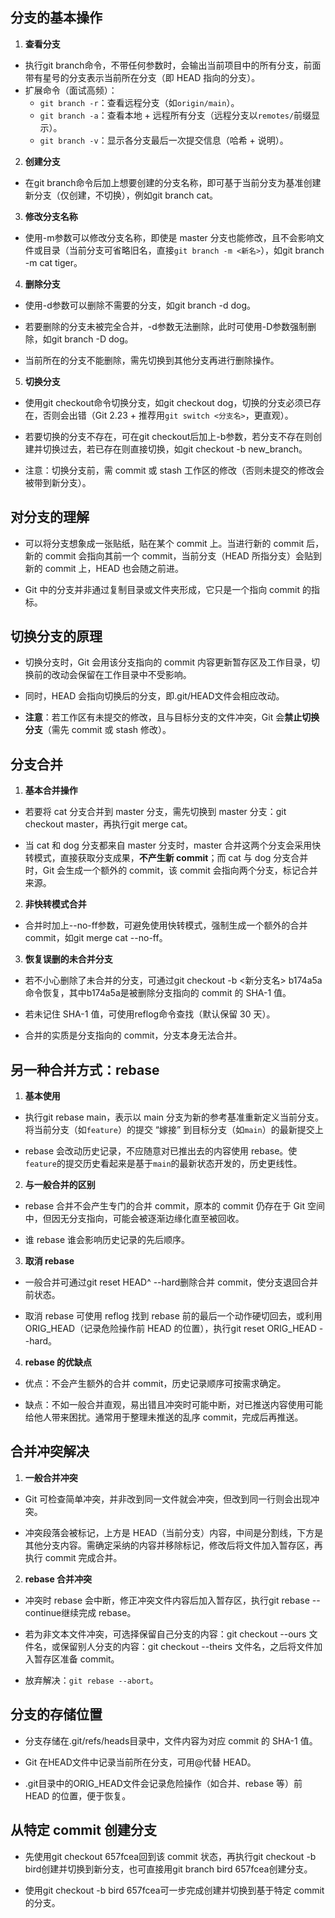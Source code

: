 ## 分支的基本操作

1. **查看分支**

- 执行git branch命令，不带任何参数时，会输出当前项目中的所有分支，前面带有星号的分支表示当前所在分支（即 HEAD 指向的分支）。
- 扩展命令（面试高频）：
  - `git branch -r`：查看远程分支（如`origin/main`）。
  - `git branch -a`：查看本地 + 远程所有分支（远程分支以`remotes/`前缀显示）。
  - `git branch -v`：显示各分支最后一次提交信息（哈希 + 说明）。

2. **创建分支**

- 在git branch命令后加上想要创建的分支名称，即可基于当前分支为基准创建新分支（仅创建，不切换），例如git branch cat。

3. **修改分支名称**

- 使用-m参数可以修改分支名称，即使是 master 分支也能修改，且不会影响文件或目录（当前分支可省略旧名，直接`git branch -m <新名>`），如git branch -m cat tiger。

4. **删除分支**

- 使用-d参数可以删除不需要的分支，如git branch -d dog。

- 若要删除的分支未被完全合并，-d参数无法删除，此时可使用-D参数强制删除，如git branch -D dog。

- 当前所在的分支不能删除，需先切换到其他分支再进行删除操作。

5. **切换分支**

- 使用git checkout命令切换分支，如git checkout dog，切换的分支必须已存在，否则会出错（Git 2.23 + 推荐用`git switch <分支名>`，更直观）。

- 若要切换的分支不存在，可在git checkout后加上-b参数，若分支不存在则创建并切换过去，若已存在则直接切换，如git checkout -b new_branch。

- 注意：切换分支前，需 commit 或 stash 工作区的修改（否则未提交的修改会被带到新分支）。


## 对分支的理解

- 可以将分支想象成一张贴纸，贴在某个 commit 上。当进行新的 commit 后，新的 commit 会指向其前一个 commit，当前分支（HEAD 所指分支）会贴到新的 commit 上，HEAD 也会随之前进。

- Git 中的分支并非通过复制目录或文件夹形成，它只是一个指向 commit 的指标。

## 切换分支的原理

- 切换分支时，Git 会用该分支指向的 commit 内容更新暂存区及工作目录，切换前的改动会保留在工作目录中不受影响。

- 同时，HEAD 会指向切换后的分支，即.git/HEAD文件会相应改动。

- **注意**：若工作区有未提交的修改，且与目标分支的文件冲突，Git 会**禁止切换分支**（需先 commit 或 stash 修改）。


## 分支合并

1. **基本合并操作**

- 若要将 cat 分支合并到 master 分支，需先切换到 master 分支：git checkout master，再执行git merge cat。

- 当 cat 和 dog 分支都来自 master 分支时，master 合并这两个分支会采用快转模式，直接获取分支成果，**不产生新 commit**；而 cat 与 dog 分支合并时，Git 会生成一个额外的 commit，该 commit 会指向两个分支，标记合并来源。

2. **非快转模式合并**

- 合并时加上--no-ff参数，可避免使用快转模式，强制生成一个额外的合并 commit，如git merge cat --no-ff。

3. **恢复误删的未合并分支**

- 若不小心删除了未合并的分支，可通过git checkout -b <新分支名> b174a5a命令恢复，其中b174a5a是被删除分支指向的 commit 的 SHA-1 值。

- 若未记住 SHA-1 值，可使用reflog命令查找（默认保留 30 天）。

- 合并的实质是分支指向的 commit，分支本身无法合并。

## 另一种合并方式：rebase

1. **基本使用**

- 执行git rebase main，表示以 main 分支为新的参考基准重新定义当前分支。将当前分支（如`feature`）的提交 “嫁接” 到目标分支（如`main`）的最新提交上

- rebase 会改动历史记录，不应随意对已推出去的内容使用 rebase。使`feature`的提交历史看起来是基于`main`的最新状态开发的，历史更线性。

2. **与一般合并的区别**

- rebase 合并不会产生专门的合并 commit，原本的 commit 仍存在于 Git 空间中，但因无分支指向，可能会被逐渐边缘化直至被回收。

- 谁 rebase 谁会影响历史记录的先后顺序。

3. **取消 rebase**

- 一般合并可通过git reset HEAD^ --hard删除合并 commit，使分支退回合并前状态。

- 取消 rebase 可使用 reflog 找到 rebase 前的最后一个动作硬切回去，或利用ORIG_HEAD（记录危险操作前 HEAD 的位置），执行git reset ORIG_HEAD --hard。

4. **rebase 的优缺点**

- 优点：不会产生额外的合并 commit，历史记录顺序可按需求确定。

- 缺点：不如一般合并直观，易出错且冲突时可能中断，对已推送内容使用可能给他人带来困扰。通常用于整理未推送的乱序 commit，完成后再推送。

## 合并冲突解决

1. **一般合并冲突**

- Git 可检查简单冲突，并非改到同一文件就会冲突，但改到同一行则会出现冲突。

- 冲突段落会被标记，上方是 HEAD（当前分支）内容，中间是分割线，下方是其他分支内容。需确定采纳的内容并移除标记，修改后将文件加入暂存区，再执行 commit 完成合并。

2. **rebase 合并冲突**

- 冲突时 rebase 会中断，修正冲突文件内容后加入暂存区，执行git rebase --continue继续完成 rebase。

- 若为非文本文件冲突，可选择保留自己分支的内容：git checkout --ours 文件名，或保留别人分支的内容：git checkout --theirs 文件名，之后将文件加入暂存区准备 commit。

- 放弃解决：`git rebase --abort`。


## 分支的存储位置

- 分支存储在.git/refs/heads目录中，文件内容为对应 commit 的 SHA-1 值。

- Git 在HEAD文件中记录当前所在分支，可用@代替 HEAD。

- .git目录中的ORIG_HEAD文件会记录危险操作（如合并、rebase 等）前 HEAD 的位置，便于恢复。

## 从特定 commit 创建分支

- 先使用git checkout 657fcea回到该 commit 状态，再执行git checkout -b bird创建并切换到新分支，也可直接用git branch bird 657fcea创建分支。

- 使用git checkout -b bird 657fcea可一步完成创建并切换到基于特定 commit 的分支。
